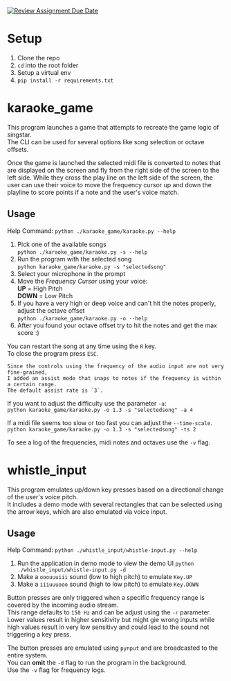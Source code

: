 [![Review Assignment Due Date](https://classroom.github.com/assets/deadline-readme-button-22041afd0340ce965d47ae6ef1cefeee28c7c493a6346c4f15d667ab976d596c.svg)](https://classroom.github.com/a/Vd0qjMAQ)

# Setup

1. Clone the repo
2. `cd` into the root folder
3. Setup a virtual env
4. `pip install -r requirements.txt`

# karaoke_game

This program launches a game that attempts to recreate the game logic of singstar.  
The CLI can be used for several options like song selection or octave offsets.  

Once the game is launched the selected midi file is converted to notes that are displayed on the screen and fly from the right side 
of the screen to the left side. While they cross the play line on the left side of the screen, the user can use their voice to move the frequency cursor 
up and down the playline to score points if a note and the user's voice match.  

## Usage

Help Command: `python ./karaoke_game/karaoke.py --help`

1. Pick one of the available songs  
    `python ./karaoke_game/karaoke.py -s --help`
2. Run the program with the selected song  
    `python karaoke_game/karaoke.py -s "selectedsong"`
3. Select your microphone in the prompt
4. Move the *Frequency Cursor* using your voice:  
     **UP** = High Pitch  
     **DOWN** = Low Pitch  
5. If you have a very high or deep voice and can't hit the notes properly, adjust the octave offset  
    `python ./karaoke_game/karaoke.py -o --help`
6. After you found your octave offset try to hit the notes and get the max score :)

You can restart the song at any time using the `R` key.  
To close the program press `ESC`.

    Since the controls using the frequency of the audio input are not very fine-grained,  
    I added an assist mode that snaps to notes if the frequency is within a certain range.
    The default assist rate is `3`.  

If you want to adjust the difficulty use the parameter `-a`:  
    `python karaoke_game/karaoke.py -o 1.3 -s "selectedsong" -a 4`

If a midi file seems too slow or too fast you can adjust the `--time-scale`.
    `python karaoke_game/karaoke.py -o 1.3 -s "selectedsong" -ts 2`

To see a log of the frequencies, midi notes and octaves use the `-v` flag.

# whistle_input

This program emulates up/down key presses based on a directional change of the user's voice pitch.  
It includes a demo mode with several rectangles that can be selected using the arrow keys, which are also emulated via voice input.  

## Usage

Help Command: `python ./whistle_input/whistle-input.py --help`

1. Run the application in demo mode to view the demo UI
    `python ./whistle_input/whistle-input.py -d`
2. Make a `ooouuuiii` sound (low to high pitch) to emulate `Key.UP`
3. Make a `iiiuuuooo` sound (high to low pitch) to emulate `Key.DOWN`

Button presses are only triggered when a specific frequency range is covered by the incoming audio stream.  
This range defaults to `150 Hz` and can be adjust using the `-r` parameter.  
Lower values result in higher sensitivity but might gie wrong inputs while high values result in very low sensitivy and could 
lead to the sound not triggering a key press.  

The button presses are emulated using `pynput` and are broadcasted to the entire system.  
You can **omit** the `-d` flag to run the program in the background.  
Use the `-v` flag for frequency logs.
